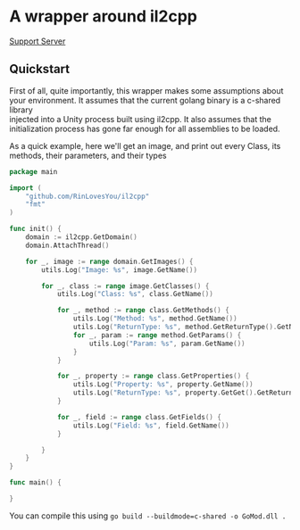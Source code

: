 # A wrapper around il2cpp

[Support Server](https://discord.gg/zgzkyGvTS8)

## Quickstart
First of all, quite importantly, this wrapper makes some assumptions about your environment. It assumes that the current golang binary is a c-shared library<br>
injected into a Unity process built using il2cpp. It also assumes that the initialization process has gone far enough for all assemblies to be loaded.<br>

As a quick example, here we'll get an image, and print out every Class, its methods, their parameters, and their types

```go
package main

import (
	"github.com/RinLovesYou/il2cpp"
	"fmt"
)

func init() {
	domain := il2cpp.GetDomain()
	domain.AttachThread()

	for _, image := range domain.GetImages() {
		utils.Log("Image: %s", image.GetName())

		for _, class := range image.GetClasses() {
			utils.Log("Class: %s", class.GetName())

			for _, method := range class.GetMethods() {
				utils.Log("Method: %s", method.GetName())
				utils.Log("ReturnType: %s", method.GetReturnType().GetName())
				for _, param := range method.GetParams() {
					utils.Log("Param: %s", param.GetName())
				}
			}

			for _, property := range class.GetProperties() {
				utils.Log("Property: %s", property.GetName())
				utils.Log("ReturnType: %s", property.GetGet().GetReturnType().GetName())
			}

			for _, field := range class.GetFields() {
				utils.Log("Field: %s", field.GetName())
			}

		}
	}
}

func main() {

}

```

You can compile this using `go build --buildmode=c-shared -o GoMod.dll .`

